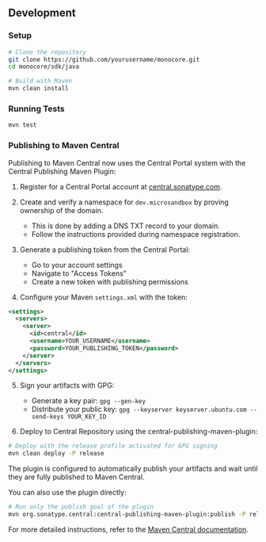 ## Development

### Setup

```bash
# Clone the repository
git clone https://github.com/yourusername/monocore.git
cd monocore/sdk/java

# Build with Maven
mvn clean install
```

### Running Tests

```bash
mvn test
```

### Publishing to Maven Central

Publishing to Maven Central now uses the Central Portal system with the Central Publishing Maven Plugin:

1. Register for a Central Portal account at [central.sonatype.com](https://central.sonatype.com/).

2. Create and verify a namespace for `dev.microsandbox` by proving ownership of the domain.

   - This is done by adding a DNS TXT record to your domain.
   - Follow the instructions provided during namespace registration.

3. Generate a publishing token from the Central Portal:

   - Go to your account settings
   - Navigate to "Access Tokens"
   - Create a new token with publishing permissions

4. Configure your Maven `settings.xml` with the token:

```xml
<settings>
  <servers>
    <server>
      <id>central</id>
      <username>YOUR_USERNAME</username>
      <password>YOUR_PUBLISHING_TOKEN</password>
    </server>
  </servers>
</settings>
```

5. Sign your artifacts with GPG:

   - Generate a key pair: `gpg --gen-key`
   - Distribute your public key: `gpg --keyserver keyserver.ubuntu.com --send-keys YOUR_KEY_ID`

6. Deploy to Central Repository using the central-publishing-maven-plugin:

```bash
# Deploy with the release profile activated for GPG signing
mvn clean deploy -P release
```

The plugin is configured to automatically publish your artifacts and wait until they are fully published to Maven Central.

You can also use the plugin directly:

```bash
# Run only the publish goal of the plugin
mvn org.sonatype.central:central-publishing-maven-plugin:publish -P release
```

For more detailed instructions, refer to the [Maven Central documentation](https://central.sonatype.org/publish/publish-maven/).
